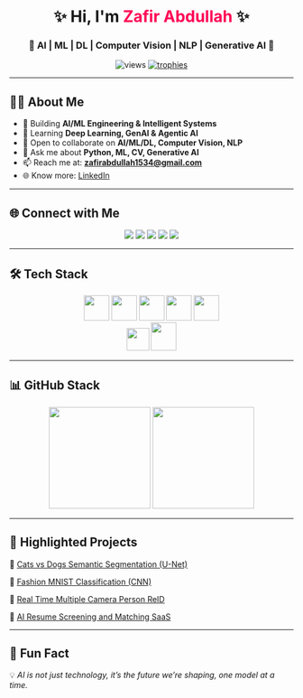 <!-- HEADER -->
<h1 align="center">✨ Hi, I'm <span style="color:#ff0055;">Zafir Abdullah</span> ✨</h1>
<h3 align="center">🚀 AI | ML | DL | Computer Vision | NLP | Generative AI 🚀</h3>

<p align="center">
  <img src="https://komarev.com/ghpvc/?username=zafir547&label=Profile%20Views&color=blueviolet&style=for-the-badge" alt="views"/>
  <a href="https://github.com/ryo-ma/github-profile-trophy">
    <img src="https://github-profile-trophy.vercel.app/?username=zafir547&theme=radical&no-bg=true&margin-w=5&margin-h=5" alt="trophies"/>
  </a>
</p>

---

## 👨‍💻 About Me  
- 🔭 Building **AI/ML Engineering & Intelligent Systems**  
- 🌱 Learning **Deep Learning, GenAI & Agentic AI**  
- 🤝 Open to collaborate on **AI/ML/DL, Computer Vision, NLP**  
- 💬 Ask me about **Python, ML, CV, Generative AI**  
- 📫 Reach me at: **zafirabdullah1534@gmail.com**  
- 🌐 Know more: [LinkedIn](https://www.linkedin.com/in/zafir-abdullah/)  

---

## 🌐 Connect with Me  
<p align="center">
  <a href="https://linkedin.com/in/zafir-abdullah"><img src="https://img.shields.io/badge/LinkedIn-0077B5?logo=linkedin&logoColor=white&style=for-the-badge"/></a>
  <a href="https://kaggle.com/zafirabdullah"><img src="https://img.shields.io/badge/Kaggle-20BEFF?logo=kaggle&logoColor=white&style=for-the-badge"/></a>
  <a href="https://stackoverflow.com/users/28778725/zafir-abdullah"><img src="https://img.shields.io/badge/StackOverflow-F58025?logo=stackoverflow&logoColor=white&style=for-the-badge"/></a>
  <a href="https://leetcode.com/zafirabdullah1534"><img src="https://img.shields.io/badge/LeetCode-FFA116?logo=leetcode&logoColor=white&style=for-the-badge"/></a>
  <a href="https://medium.com/@zafirabdullah1534"><img src="https://img.shields.io/badge/Medium-000000?logo=medium&logoColor=white&style=for-the-badge"/></a>
</p>

---

## 🛠️ Tech Stack  
<p align="center">
  <!-- AI/ML -->
  <img src="https://skillicons.dev/icons?i=python,tensorflow,pytorch,sklearn,opencv" height="45" />
  <img src="https://skillicons.dev/icons?i=aws,gcp,azure,docker,git" height="45" />
  <img src="https://skillicons.dev/icons?i=linux,mysql,postgres,mongodb,react" height="45" />
  <img src="https://skillicons.dev/icons?i=js,ts,html,css,bootstrap" height="45"/>
  <img src="https://skillicons.dev/icons?i=angular,django,flask,c,cpp" height="45"/><br>
  <img src="https://upload.wikimedia.org/wikipedia/commons/a/ae/Keras_logo.svg" height="40" width="40"/>
  <img src="https://streamlit.io/images/brand/streamlit-mark-color.png" height="50" width="45"/>
  
  
</p>

---

## 📊 GitHub Stack  
<p align="center">
  <img src="https://github-readme-stats.vercel.app/api?username=zafir547&show_icons=true&theme=radical&hide_border=true" height="180"/>
  <img src="https://github-readme-streak-stats.herokuapp.com/?user=zafir547&theme=radical&hide_border=true" height="180"/>
</p>

---

## 🚀 Highlighted Projects  
🌟 [Cats vs Dogs Semantic Segmentation (U-Net)](https://github.com/Zafir547/Basic-Real-World-Deep-Learning-Project)  

🌟 [Fashion MNIST Classification (CNN)](https://github.com/Zafir547/Fashion_MNIST_Project)

🌟 [Real Time Multiple Camera Person ReID](https://github.com/Zafir547/Real-Time-Multiple-Camera-Person-Re-Identification)

🌟 [AI Resume Screening and Matching SaaS](https://github.com/Zafir547/AI-Resume-Screening-and-Matching-SaaS)

---

## 🎯 Fun Fact  
💡 *AI is not just technology, it’s the future we’re shaping, one model at a time.*
